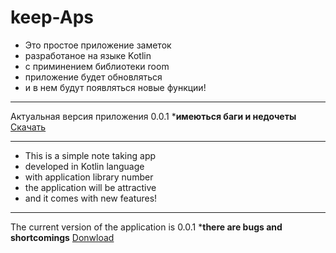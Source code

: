 # keep-Aps
* Это простое приложение заметок
* разработаное на языке Kotlin
* с приминением библиотеки room
* приложение будет обновляться
* и в нем будут появляться новые функции!

---

Актуальная версия приложения 0.0.1 *__имеються баги и недочеты__
[Скачать](https://t.me/c/1851606478/2) 


---

* This is a simple note taking app
* developed in Kotlin language
* with application library number
* the application will be attractive
* and it comes with new features!

___

The current version of the application is 0.0.1 *__there are bugs and shortcomings__
[Donwload](https://t.me/c/1851606478/2)
